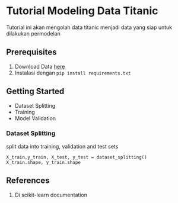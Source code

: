# Tutorial Modeling Data Titanic

Tutorial ini akan mengolah data titanic menjadi data yang siap untuk dilakukan permodelan

## Prerequisites
1. Download Data [here](https://www.kaggle.com/datasets/fossouodonald/titaniccsv)
2. Instalasi dengan `pip install requirements.txt`

## Getting Started

- Dataset Splitting
- Training
- Model Validation

### Dataset Splitting

split data into training, validation and test sets
```code
X_train,y_train, X_test, y_test = dataset_splitting()
X_train.shape, y_train.shape
```

## References
1. Di scikit-learn documentation